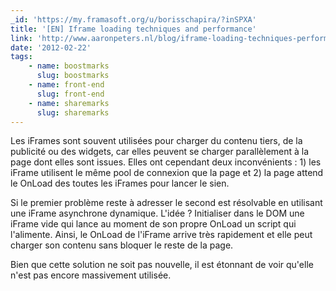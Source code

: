 ```yaml
---
_id: 'https://my.framasoft.org/u/borisschapira/?inSPXA'
title: '[EN] Iframe loading techniques and performance'
link: 'http://www.aaronpeters.nl/blog/iframe-loading-techniques-performance'
date: '2012-02-22'
tags:
    - name: boostmarks
      slug: boostmarks
    - name: front-end
      slug: front-end
    - name: sharemarks
      slug: sharemarks
---
```


<div class="markdown"><p>Les iFrames sont souvent utilisées pour charger du contenu tiers, de la publicité ou des widgets, car elles peuvent se charger parallèlement à la page dont elles sont issues. Elles ont cependant deux inconvénients : 1) les iFrame utilisent le même pool de connexion que la page et 2) la page attend le OnLoad des toutes les iFrames pour lancer le sien. </p>
<p>Si le premier problème reste à adresser le second est résolvable en utilisant une iFrame asynchrone dynamique. L'idée ? Initialiser dans le DOM une iFrame vide qui lance au moment de son propre OnLoad un script qui l'alimente. Ainsi, le OnLoad de l'iFrame arrive très rapidement et elle peut charger son contenu sans bloquer le reste de la page.</p>
<p>Bien que cette solution ne soit pas nouvelle, il est étonnant de voir qu'elle n'est pas encore massivement utilisée.
</p></div>
